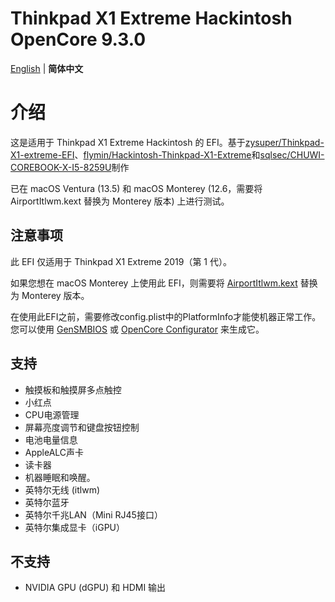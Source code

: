 # Thinkpad X1 Extreme Hackintosh OpenCore 9.3.0
[English](./README.md) | **简体中文**

# 介绍
这是适用于 Thinkpad X1 Extreme Hackintosh 的 EFI。基于[zysuper/Thinkpad-X1-extreme-EFI](https://github.com/zysuper/Thinkpad-X1-extreme-EFI)、[flymin/Hackintosh-Thinkpad-X1-Extreme](https://github.com/flymin/Hackintosh-Thinkpad-X1-Extreme)和[sqlsec/CHUWI-COREBOOK-X-I5-8259U](https://github.com/sqlsec/CHUWI-COREBOOK-X-I5-8259U)制作

已在 macOS Ventura (13.5) 和 macOS Monterey (12.6，需要将 AirportItlwm.kext 替换为 Monterey 版本) 上进行测试。

## 注意事项
此 EFI 仅适用于 Thinkpad X1 Extreme 2019（第 1 代）。

如果您想在 macOS Monterey 上使用此 EFI，则需要将 [AirportItlwm.kext](https://github.com/OpenIntelWireless/itlwm) 替换为 Monterey 版本。

在使用此EFI之前，需要修改config.plist中的PlatformInfo才能使机器正常工作。 您可以使用 [GenSMBIOS](https://github.com/corpnewt/GenSMBIOS) 或 [OpenCore Configurator](https://mackie100projects.altervista.org/download-opencore-configurator/) 来生成它。

## 支持
- 触摸板和触摸屏多点触控
- 小红点
- CPU电源管理
- 屏幕亮度调节和键盘按钮控制
- 电池电量信息
- AppleALC声卡
- 读卡器
- 机器睡眠和唤醒。
- 英特尔无线 (itlwm)
- 英特尔蓝牙
- 英特尔千兆LAN（Mini RJ45接口）
- 英特尔集成显卡（iGPU）

## 不支持
- NVIDIA GPU (dGPU) 和 HDMI 输出